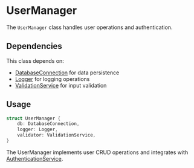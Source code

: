 # UserManager

The `UserManager` class handles user operations and authentication.

## Dependencies

This class depends on:
- [DatabaseConnection](DatabaseConnection.md) for data persistence
- [Logger](Logger.md) for logging operations
- [ValidationService](ValidationService.md) for input validation

## Usage

```rust
struct UserManager {
    db: DatabaseConnection,
    logger: Logger,
    validator: ValidationService,
}
```

The UserManager implements user CRUD operations and integrates with [AuthenticationService](AuthenticationService.md).